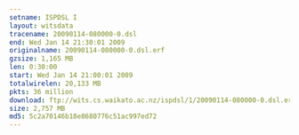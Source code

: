 ```yaml
---
setname: ISPDSL I
layout: witsdata
tracename: 20090114-080000-0.dsl
end: Wed Jan 14 21:30:01 2009
originalname: 20090114-080000-0.dsl.erf
gzsize: 1,165 MB
len: 0:30:00
start: Wed Jan 14 21:00:01 2009
totalwirelen: 20,133 MB
pkts: 36 million
download: ftp://wits.cs.waikato.ac.nz/ispdsl/1/20090114-080000-0.dsl.erf.gz
size: 2,757 MB
md5: 5c2a70146b18e8680776c51ac997ed72
---
```

